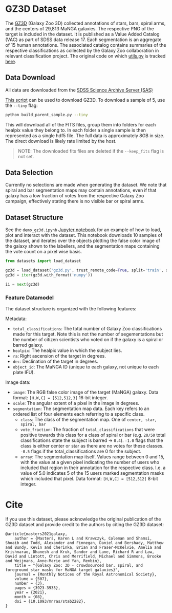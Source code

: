 # GZ3D Dataset

The [GZ3D](https://www.zooniverse.org/projects/klmasters/galaxy-zoo-3d) (Galaxy Zoo 3D) collected annotations of stars, bars, spiral arms, and the centers of 29,813 MaNGA galaxies. The respective PNG of the target is included in the dataset. It is published as a Value Added Catalog (VAC) as part of SDSS data release 17. Each segmentation is an aggregate of 15 human annotations. The associated catalog contains summaries of the respective classifications as collected by the Galaxy Zoo collaboration in relevant classification project. The original code on which [utils.py](./utils.py) is tracked [here]("https://github.com/CKrawczyk/GZ3D_production/").

## Data Download

All data are downloaded from the [SDSS Science Archive Server (SAS)](https://data.sdss.org/sas/dr17/env/MANGA_MORPHOLOGY/galaxyzoo3d/v4_0_0/)

[This script](./build_parent_sample.py) can be used to download GZ3D. To download a sample of 5, use the `--tiny` flag:
```bash
python build_parent_sample.py --tiny
```
This will download all of the FITS files, group them into folders for each healpix value they belong to. In each folder a single sample is then represented as a single hdf5 file. The full data is approximately 8GB in size. The direct download is likely rate limited by the host.

> NOTE: The downloaded fits files are deleted if the `--keep_fits` flag is not set.

<!-- We suggest downloading the data using globus from a registered host. -->

<!-- ### sdss-access

Alternatively, you can use the `access_tranfer` Python script to download the data with the [sdss-access](https://sdss-access.readthedocs.io/en/latest/) Python package, which uses parallelized `rsync` streams to download the data. This tool organizes the output download directory structure to mirror the official SDSS SAS.

To download all summary files, cubes and maps, run:
```bash
python access_transfer.py --destination_path .
``` -->

## Data Selection

Currently no selections are made when generating the dataset. We note that spiral and bar segmentation maps may contain annotations, even if that galaxy has a low fraction of votes from the respective Galaxy Zoo campaign, effectively stating there is no visible bar or spiral arms.

## Dataset Structure

See the `demo_gz3d.ipynb` [Jupyter notebook](./demo_gz3d.ipynb) for an example of how to load, plot and interact with the dataset. This notebook downloads 10 samples of the dataset, and iterates over the objects plotting the false color image of the galaxy shown to the labellers, and the segmentation maps containing the vote count on a pixel wise basis.


```python
from datasets import load_dataset

gz3d = load_dataset('gz3d.py', trust_remote_code=True, split='train', streaming=True)
gz3d = iter(gz3d.with_format('numpy'))

ii = next(gz3d)
```

### Feature Datamodel

The dataset structure is organized with the following features:

Metadata:
- `total_classifications`: The total number of Galaxy Zoo classifications made for this target. Note this is not the number of segementations but the number of citizen scientists who voted on if the galaxy is a spiral or barred galaxy.
- `healpix`: The healpix value in which the subject lies.
- `ra`: Right ascension of the target in degrees.
- `dec`: Declination of the target in degrees.
- `object_id`: The MaNGA ID (unique to each galaxy, not unique to each plate IFU).

Image data:
- `image`: The RGB false color image of the target (MaNGA) galaxy. Data format: `[H,W,C] = [512,512,3]` 16-bit integer.
- `scale`: The angular extent of a pixel in the image in degrees.
- `segmentation`: The segmentation map data. Each key refers to an ordered list of four elements each referring to a specific class.
    - `class`: The class of the segmentation map. One of `center, star, spiral, bar`
    - `vote_fraction`: The fraction of `total_classifications` that were positive towards this class for a class of spiral or bar (e.g. `20/50` total classifications state the subject is barred -> `0.4`). `-1.0` flags that the class is either center or star as there are no votes for these classes. `-0.5` flags if the total_classifications are 0 for the subject.
    - `array`: The segmentation map itself. Values range between 0 and 15, with the value at a given pixel indicating the number of users who included that region in their annotation for the respective class. I.e. a value of 5.0 indicates 5 of the 15 users marked segmentation masks which included that pixel. Data format: `[H,W,C] = [512,512]` 8-bit integer.


# Cite

If you use this dataset, please acknowledge the original publication of the GZ3D dataset and provide credit to the authors by citing the GZ3D dataset:

```
@article{masters2021galaxy,
    author = {Masters, Karen L and Krawczyk, Coleman and Shamsi, Shoaib and Todd, Alexander and Finnegan, Daniel and Bershady, Matthew and Bundy, Kevin and Cherinka, Brian and Fraser-McKelvie, Amelia and Krishnarao, Dhanesh and Kruk, Sandor and Lane, Richard R and Law, David and Lintott, Chris and Merrifield, Michael and Simmons, Brooke and Weijmans, Anne-Marie and Yan, Renbin},
    title = "{Galaxy Zoo: 3D - crowdsourced bar, spiral, and foreground star masks for MaNGA target galaxies}",
    journal = {Monthly Notices of the Royal Astronomical Society},
    volume = {507},
    number = {3},
    pages = {3923-3935},
    year = {2021},
    month = {08},
    doi = {10.1093/mnras/stab2282},
}
```

